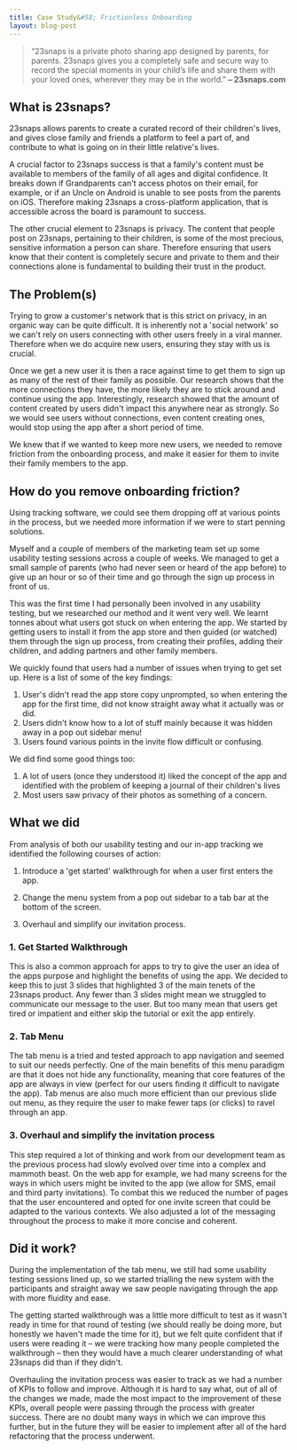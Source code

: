 ```yaml
---
title: Case Study&#58; Frictionless Onboarding
layout: blog-post
---
```


> “23snaps is a private photo sharing app designed by parents, for parents. 23snaps gives you a completely safe and secure way to record the special moments in your child’s life and share them with your loved ones, wherever they may be in the world.” **– 23snaps.com**

## What is 23snaps?

23snaps allows parents to create a curated record of their children's lives, and gives close family and friends a platform to feel a part of, and contribute to what is going on in their little relative's lives.

A crucial factor to 23snaps success is that a family's content must be available to members of the family of all ages and digital confidence. It breaks down if Grandparents can't access photos on their email, for example, or if an Uncle on Android is unable to see posts from the parents on iOS. Therefore making 23snaps a cross-platform application, that is accessible across the board is paramount to success.

The other crucial element to 23snaps is privacy. The content that people post on 23snaps, pertaining to their children, is some of the most precious, sensitive information a person can share. Therefore ensuring that users know that their content is completely secure and private to them and their connections alone is fundamental to building their trust in the product.

## The Problem(s)
Trying to grow a customer's network that is this strict on privacy, in an organic way can be quite difficult. It is inherently not a 'social network' so we can't rely on users connecting with other users freely in a viral manner. Therefore when we do acquire new users, ensuring they stay with us is crucial.

Once we get a new user it is then a race against time to get them to sign up as many of the rest of their family as possible.    Our research shows that the more connections they have, the more likely they are to stick around and continue using the app. Interestingly, research showed that the amount of content created by users didn't impact this anywhere near as strongly. So we would see users without connections, even content creating ones, would stop using the app after a short period of time.

We knew that if we wanted to keep more new users, we needed to remove friction from the onboarding process, and make it easier for them to invite their family members to the app.

## How do you remove onboarding friction?
Using tracking software, we could see them dropping off at various points in the process, but we needed more information if we were to start penning solutions.

Myself and a couple of members of the marketing team set up some usability testing sessions across a couple of weeks. We managed to get a small sample of parents (who had never seen or heard of the app before) to give up an hour or so of their time and go through the sign up process in front of us.

This was the first time I had personally been involved in any usability testing, but we researched our method and it went very well. We learnt tonnes about what users got stuck on when entering the app. We started by getting users to install it from the app store and then guided (or watched) them through the sign up process, from creating their profiles, adding their children, and adding partners and other family members.

We quickly found that users had a number of issues when trying to get set up. Here is a list of some of the key findings:

1. User's didn't read the app store copy unprompted, so when entering the app for the first time, did not know straight away what it actually was or did.
2. Users didn't know how to a lot of stuff mainly because it was hidden away in a pop out sidebar menu!
3. Users found various points in the invite flow difficult or confusing.

We did find some good things too:

1. A lot of users (once they understood it) liked the concept of the app and identified with the problem of keeping a journal of their children's lives
2. Most users saw privacy of their photos as something of a concern.

## What we did
From analysis of both our usability testing and our in-app tracking we identified the following courses of action:

1. Introduce a 'get started' walkthrough for when a user first enters the app.

2. Change the menu system from a pop out sidebar to a tab bar at the bottom of the screen.

3. Overhaul and simplify our invitation process.

### 1. Get Started Walkthrough
This is also a common approach for apps to try to give the user an idea of the apps purpose and highlight the benefits of using the app. We decided to keep this to just 3 slides that highlighted 3 of the main tenets of the 23snaps product. Any fewer than 3 slides might mean we struggled to communicate our message to the user. But too many mean that users get tired or impatient and either skip the tutorial or exit the app entirely.

### 2. Tab Menu
The tab menu is a tried and tested approach to app navigation and seemed to suit our needs perfectly. One of the main benefits of this menu paradigm are that it does not hide any functionality, meaning that core features of the app are always in view (perfect for our users finding it difficult to navigate the app). Tab menus are also much more efficient than our previous slide out menu, as they require the user to make fewer taps (or clicks) to ravel through an app.

### 3. Overhaul and simplify the invitation process
This step required a lot of thinking and work from our development team as the previous process had slowly evolved over time into a complex and mammoth beast. On the web app for example, we had many screens for the ways in which users might be invited to the app (we allow for SMS, email and third party invitations). To combat this we reduced the number of pages that the user encountered and opted for one invite screen that could be adapted to the various contexts. We also adjusted a lot of the messaging throughout the process to make it more concise and coherent.

## Did it work?
During the implementation of the tab menu, we still had some usability testing sessions lined up, so we started trialling the new system with the participants and straight away we saw people navigating through the app with more fluidity and ease.

The getting started walkthrough was a little more difficult to test as it wasn't ready in time for that round of testing (we should really be doing more, but honestly we haven't made the time for it), but we felt quite confident that if users were reading it – we were tracking how many people completed the walkthrough – then they would have a much clearer understanding of what 23snaps did than if they didn't.

Overhauling the invitation process was easier to track as we had a number of KPIs to follow and improve. Although it is hard to say what, out of all of the changes we made, made the most impact to the improvement of these KPIs, overall people were passing through the process with greater success. There are no doubt many ways in which we can improve this further, but in the future they will be easier to implement after all of the hard refactoring that the process underwent.
